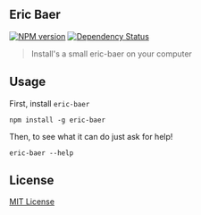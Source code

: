 ## Eric Baer
[![NPM version][npm-image]][npm-url] [![Dependency Status][depstat-image]][depstat-url]

> Install's a small eric-baer on your computer

## Usage

First, install `eric-baer`

```shell
npm install -g eric-baer
```

Then, to see what it can do just ask for help!

```shell
eric-baer --help
```

## License

[MIT License](http://opensource.org/licenses/MIT)

[npm-url]: https://npmjs.org/package/gulp-nodeunit-runner
[npm-image]: https://badge.fury.io/js/gulp-nodeunit-runner.png

[depstat-url]: https://david-dm.org/baer/gulp-nodeunit-runner
[depstat-image]: https://david-dm.org/baer/gulp-nodeunit-runner.png
